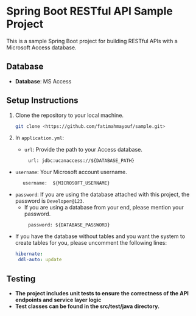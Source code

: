 # Spring Boot RESTful API Sample Project

This is a sample Spring Boot project for building RESTful APIs with a Microsoft Access database.

## Database

- **Database**: MS Access

## Setup Instructions

1. Clone the repository to your local machine.

   ```bash
   git clone <https://github.com/fatimahmayouf/sample.git>

2. In `application.yml`:
   - `url`: Provide the path to your Access database.

```
        url: jdbc:ucanaccess://${DATABASE_PATH} 
```    
   -  `username`: Your Microsoft account username.
```
      username:  ${MICROSOFT_USERNAME}
```           

-  `password`: If you are using the database attached with this project, the password is `Developer@123`.
   - If you are using a database from your end, please mention your password.
```    
        password: ${DATABASE_PASSWORD}

```
   - If you have the database without tables and you want the system to create tables for you, please uncomment the following lines:
       ```yaml
     hibernate:
        ddl-auto: update
      ```
     

## Testing

- **The project includes unit tests to ensure the correctness of the API endpoints and service layer logic**
- **Test classes can be found in the src/test/java directory.**

